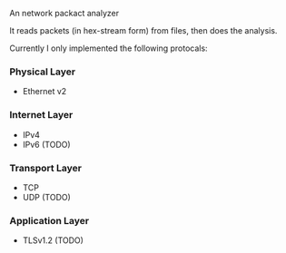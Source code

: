 An network packact analyzer

It reads packets (in hex-stream form) from files, then does the analysis.

Currently I only implemented the following protocals:

### Physical Layer

* Ethernet v2

### Internet Layer

* IPv4
* IPv6 (TODO)

### Transport Layer

* TCP
* UDP (TODO)

### Application Layer

* TLSv1.2 (TODO)
